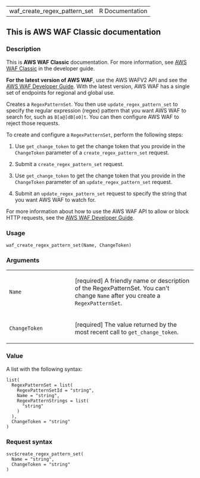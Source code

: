 <table style="width: 100%;">
<tbody>
<tr class="odd">
<td>waf_create_regex_pattern_set</td>
<td style="text-align: right;">R Documentation</td>
</tr>
</tbody>
</table>

## This is AWS WAF Classic documentation

### Description

This is **AWS WAF Classic** documentation. For more information, see
[AWS WAF
Classic](https://docs.aws.amazon.com/waf/latest/developerguide/classic-waf-chapter.html)
in the developer guide.

**For the latest version of AWS WAF**, use the AWS WAFV2 API and see the
[AWS WAF Developer
Guide](https://docs.aws.amazon.com/waf/latest/developerguide/waf-chapter.html).
With the latest version, AWS WAF has a single set of endpoints for
regional and global use.

Creates a `RegexPatternSet`. You then use `update_regex_pattern_set` to
specify the regular expression (regex) pattern that you want AWS WAF to
search for, such as `⁠B[a@]dB[o0]t⁠`. You can then configure AWS WAF to
reject those requests.

To create and configure a `RegexPatternSet`, perform the following
steps:

1.  Use `get_change_token` to get the change token that you provide in
    the `ChangeToken` parameter of a `create_regex_pattern_set` request.

2.  Submit a `create_regex_pattern_set` request.

3.  Use `get_change_token` to get the change token that you provide in
    the `ChangeToken` parameter of an `update_regex_pattern_set`
    request.

4.  Submit an `update_regex_pattern_set` request to specify the string
    that you want AWS WAF to watch for.

For more information about how to use the AWS WAF API to allow or block
HTTP requests, see the [AWS WAF Developer
Guide](https://docs.aws.amazon.com/waf/latest/developerguide/).

### Usage

    waf_create_regex_pattern_set(Name, ChangeToken)

### Arguments

<table>
<colgroup>
<col style="width: 35%" />
<col style="width: 65%" />
</colgroup>
<tbody>
<tr class="odd">
<td><code id="waf_create_regex_pattern_set_:_Name">Name</code></td>
<td><p>[required] A friendly name or description of the RegexPatternSet.
You can't change <code>Name</code> after you create a
<code>RegexPatternSet</code>.</p></td>
</tr>
<tr class="even">
<td><code
id="waf_create_regex_pattern_set_:_ChangeToken">ChangeToken</code></td>
<td><p>[required] The value returned by the most recent call to
<code>get_change_token</code>.</p></td>
</tr>
</tbody>
</table>

### Value

A list with the following syntax:

    list(
      RegexPatternSet = list(
        RegexPatternSetId = "string",
        Name = "string",
        RegexPatternStrings = list(
          "string"
        )
      ),
      ChangeToken = "string"
    )

### Request syntax

    svc$create_regex_pattern_set(
      Name = "string",
      ChangeToken = "string"
    )
